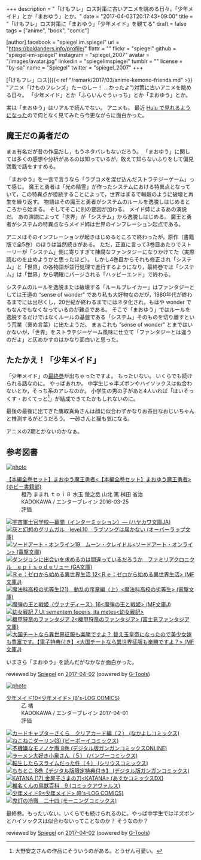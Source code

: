 +++
description = "「けもフレ」ロス対策に古いアニメを眺める日々。「少年メイド」とか「まおゆう」とか。"
date = "2017-04-03T20:17:43+09:00"
title = "「けもフレ」ロス対策に「まおゆう」「少年メイド」を観てる"
draft = false
tags = ["anime", "book", "comic"]

[author]
  facebook = "spiegel.im.spiegel"
  url = "https://baldanders.info/profile/"
  flattr = ""
  flickr = "spiegel"
  github = "spiegel-im-spiegel"
  instagram = "spiegel_2007"
  avatar = "/images/avatar.jpg"
  linkedin = "spiegelimspiegel"
  tumblr = ""
  license = "by-sa"
  name = "Spiegel"
  twitter = "spiegel_2007"
+++

[「けもフレ」ロス]({{< ref "/remark/2017/03/anime-kemono-friends.md" >}} "アニメ「けものフレンズ」たーのしー！ ...かったよ")対策に古いアニメを眺める日々。
「少年メイド」とか「ふらいんぐうぃっち」とか「まおゆう」とか。

実は「まおゆう」はリアルで読んでない。
アニメも。
最近 [Hulu で見れるようになった](http://www.hulu.jp/maoyu-archenemy-and-hero)ので何となく見てみたら今更ながらに面白かった。

## 魔王だの勇者だの

まぁ有名だが昔の作品だし，もうネタバレもないだろう。
「まおゆう」に関しては多くの感想や分析があるのは知っているが，敢えて知らないふりをして偏見満載で話をすすめる。

「まおゆう」を一言で言うなら「ラブコメを混ぜ込んだストラテジーゲーム」って感じ。
魔王と勇者は「光の精霊」が作ったシステムにおける特異点となっていて，この特異点が接続することによって，世界はまるで輪廻のように破壊と再生を繰り返す。
物語はその魔王と勇者がシステムのルールを逸脱しはじめるところから始まる。
そしてそこに別の要因が加わる。
メイド姉によるあの演説だ。
あの演説によって「世界」が「システム」から逸脱しはじめる。
魔王と勇者がシステムの特異点ならメイド姉は世界のインフレーション起点である。

アニメはそのインフレーションが起きはじめるところで終わったが，原作（書籍版で全5巻）のほうは当然続きがある。
ただ，正直に言って3巻目あたりでストーリーが「システム」側に寄りすぎて陳腐なファンタジーになりかけてた（実際読むのを止めようかと思ったほど）。
しかし4巻目からそれも修正され「システム」と「世界」の各物語が並行処理で進行するようになり，最終巻では「システム」は「世界」から明確にパージされる「ハッピーエンド」で終わる。

システムのルールを逸脱または破壊する「ルールブレイカー」はファンタジーとしては王道の “sense of wonder" であり私も大好物なのだが，1980年代が終わるまでには出尽くし，20世紀が終わるまでにはネタ化され，もはや wonder でもなんでもなくなっているのが難点である。
そこで「まおゆう」ではルールを逸脱するだけではなくルールの基盤である「システム」そのものを切り離すという荒業（褒め言葉）に出たようだ。
まぁこれも “sense of wonder" とまではいかないが，「世界」をストラテジーゲーム風味に仕立て「ファンタジーとは違うのだよ」と仄めかすのはかなり面白いと思った。

## たたかえ！「少年メイド」

「少年メイド」の[最終巻](https://www.amazon.co.jp/exec/obidos/ASIN/B06XS18QJF/baldandersinf-22/)が出ちゃったですよ。
もったいない。
いくらでも続けられる話なのに。
やっぱあれか。
中学生じゃ半ズボンやハイソックスは似合わないとか，そっち系のアレなのか。
小学生の男の子があと4人いれば「はいそっくす・おくてっと[^hso]」が結成できてたかもしれないのに。

[^hso]: 大野安之さんの作品にそういうのがある。とうぜん可愛い。

最後の最後に出てきた鷹取真角さんは顔に似合わずかなりお茶目なおじいちゃんと推測するがどうだろう。
一砂さんと猫も気になる。

アニメの2期とかないのかなぁ。

## 参考図書

<div class="hreview" ><a class="item url" href="https://www.amazon.co.jp/exec/obidos/ASIN/B01D2E6FYK/baldandersinf-22/"><img src="https://images-fe.ssl-images-amazon.com/images/I/511VI97hHCL._SL160_.jpg" alt="photo" class="photo"  /></a><dl ><dt class="fn"><a class="item url" href="https://www.amazon.co.jp/exec/obidos/ASIN/B01D2E6FYK/baldandersinf-22/">【本編全巻セット】まおゆう魔王勇者<【本編全巻セット】まおゆう魔王勇者> (ホビー書籍部)</a></dt><dd>橙乃 ままれ ｔｏｉ８ 水玉 螢之丞 山北 篤 桝田 省治 </dd><dd>KADOKAWA / エンターブレイン 2016-03-25</dd><dd>評価<abbr class="rating" title="4"><img src="https://images-fe.ssl-images-amazon.com/images/G/01/detail/stars-4-0.gif" alt="" /></abbr> </dd></dl><p class="similar"><a href="https://www.amazon.co.jp/exec/obidos/ASIN/B06XTBHZQ9/baldandersinf-22/" target="_top"><img src="https://images-fe.ssl-images-amazon.com/images/P/B06XTBHZQ9.09._SCTHUMBZZZ_.jpg"  alt="宇宙軍士官学校―幕間（インターミッション）― (ハヤカワ文庫JA)"  /></a> <a href="https://www.amazon.co.jp/exec/obidos/ASIN/B06XPHLKSB/baldandersinf-22/" target="_top"><img src="https://images-fe.ssl-images-amazon.com/images/P/B06XPHLKSB.09._SCTHUMBZZZ_.jpg"  alt="灰と幻想のグリムガル　level.10　ラブソングは届かない (オーバーラップ文庫)"  /></a> <a href="https://www.amazon.co.jp/exec/obidos/ASIN/B06XC6G7TK/baldandersinf-22/" target="_top"><img src="https://images-fe.ssl-images-amazon.com/images/P/B06XC6G7TK.09._SCTHUMBZZZ_.jpg"  alt="ソードアート・オンライン19　ムーン・クレイドル<ソードアート・オンライン> (電撃文庫)"  /></a> <a href="https://www.amazon.co.jp/exec/obidos/ASIN/B06XD67V2S/baldandersinf-22/" target="_top"><img src="https://images-fe.ssl-images-amazon.com/images/P/B06XD67V2S.09._SCTHUMBZZZ_.jpg"  alt="ダンジョンに出会いを求めるのは間違っているだろうか　ファミリアクロニクル　ｅｐｉｓｏｄｅリュー (GA文庫)"  /></a> <a href="https://www.amazon.co.jp/exec/obidos/ASIN/B06XS12XDC/baldandersinf-22/" target="_top"><img src="https://images-fe.ssl-images-amazon.com/images/P/B06XS12XDC.09._SCTHUMBZZZ_.jpg"  alt="Ｒｅ：ゼロから始める異世界生活 12<Ｒｅ：ゼロから始める異世界生活> (MF文庫J)"  /></a> <a href="https://www.amazon.co.jp/exec/obidos/ASIN/B06XC513ZB/baldandersinf-22/" target="_top"><img src="https://images-fe.ssl-images-amazon.com/images/P/B06XC513ZB.09._SCTHUMBZZZ_.jpg"  alt="魔法科高校の劣等生(21)　動乱の序章編〈上〉<魔法科高校の劣等生> (電撃文庫)"  /></a> <a href="https://www.amazon.co.jp/exec/obidos/ASIN/B01N12XI16/baldandersinf-22/" target="_top"><img src="https://images-fe.ssl-images-amazon.com/images/P/B01N12XI16.09._SCTHUMBZZZ_.jpg"  alt="魔弾の王と戦姫〈ヴァナディース〉16<魔弾の王と戦姫> (MF文庫J)"  /></a> <a href="https://www.amazon.co.jp/exec/obidos/ASIN/B06XGV95H8/baldandersinf-22/" target="_top"><img src="https://images-fe.ssl-images-amazon.com/images/P/B06XGV95H8.09._SCTHUMBZZZ_.jpg"  alt="幼女戦記 7 Ut sementem feceris, ita metes<幼女戦記>"  /></a> <a href="https://www.amazon.co.jp/exec/obidos/ASIN/B06VTYJG3S/baldandersinf-22/" target="_top"><img src="https://images-fe.ssl-images-amazon.com/images/P/B06VTYJG3S.09._SCTHUMBZZZ_.jpg"  alt="機甲狩竜のファンタジア 2<機甲狩竜のファンタジア> (富士見ファンタジア文庫)"  /></a> <a href="https://www.amazon.co.jp/exec/obidos/ASIN/B06VXT6PY9/baldandersinf-22/" target="_top"><img src="https://images-fe.ssl-images-amazon.com/images/P/B06VXT6PY9.09._SCTHUMBZZZ_.jpg"  alt="大国チートなら異世界征服も楽勝ですよ？ 替え玉皇帝になったので美少女嫁も豊富です。【電子特典付き】<大国チートなら異世界征服も楽勝ですよ？> (MF文庫J)"  /></a> </p>
<p class="description">いまさら「まおゆう」を読んだがなかなか面白かった。</p>
<p class="gtools" >reviewed by <a href='#maker' class='reviewer'>Spiegel</a> on <abbr class="dtreviewed" title="2017-04-02">2017-04-02</abbr> (powered by <a href="http://www.goodpic.com/mt/aws/index.html" >G-Tools</a>)</p>
</div>

<div class="hreview" ><a class="item url" href="https://www.amazon.co.jp/exec/obidos/ASIN/B06XS18QJF/baldandersinf-22/"><img src="https://images-fe.ssl-images-amazon.com/images/I/51O6UPFDmAL._SL160_.jpg" alt="photo" class="photo"  /></a><dl ><dt class="fn"><a class="item url" href="https://www.amazon.co.jp/exec/obidos/ASIN/B06XS18QJF/baldandersinf-22/">少年メイド10<少年メイド> (B's-LOG COMICS)</a></dt><dd>乙 橘 </dd><dd>KADOKAWA / エンターブレイン 2017-04-01</dd><dd>評価<abbr class="rating" title="4"><img src="https://images-fe.ssl-images-amazon.com/images/G/01/detail/stars-4-0.gif" alt="" /></abbr> </dd></dl><p class="similar"><a href="https://www.amazon.co.jp/exec/obidos/ASIN/B06XX6XDSN/baldandersinf-22/" target="_top"><img src="https://images-fe.ssl-images-amazon.com/images/P/B06XX6XDSN.09._SCTHUMBZZZ_.jpg"  alt="カードキャプターさくら　クリアカード編（２） (なかよしコミックス)"  /></a> <a href="https://www.amazon.co.jp/exec/obidos/ASIN/B06XW2FNT5/baldandersinf-22/" target="_top"><img src="https://images-fe.ssl-images-amazon.com/images/P/B06XW2FNT5.09._SCTHUMBZZZ_.jpg"  alt="ねこねこダーリン(3) (ビーボーイコミックス)"  /></a> <a href="https://www.amazon.co.jp/exec/obidos/ASIN/B06XCFC7DR/baldandersinf-22/" target="_top"><img src="https://images-fe.ssl-images-amazon.com/images/P/B06XCFC7DR.09._SCTHUMBZZZ_.jpg"  alt="不機嫌なモノノケ庵 8巻 (デジタル版ガンガンコミックスONLINE)"  /></a> <a href="https://www.amazon.co.jp/exec/obidos/ASIN/B06XWRNPX9/baldandersinf-22/" target="_top"><img src="https://images-fe.ssl-images-amazon.com/images/P/B06XWRNPX9.09._SCTHUMBZZZ_.jpg"  alt="ラーメン大好き小泉さん（５） (バンブーコミックス)"  /></a> <a href="https://www.amazon.co.jp/exec/obidos/ASIN/B06XW6B6Q1/baldandersinf-22/" target="_top"><img src="https://images-fe.ssl-images-amazon.com/images/P/B06XW6B6Q1.09._SCTHUMBZZZ_.jpg"  alt="転生したらスライムだった件（４） (シリウスコミックス)"  /></a> <a href="https://www.amazon.co.jp/exec/obidos/ASIN/B06XCNX9QY/baldandersinf-22/" target="_top"><img src="https://images-fe.ssl-images-amazon.com/images/P/B06XCNX9QY.09._SCTHUMBZZZ_.jpg"  alt="ちちとこ 8巻【デジタル版限定特典付き】 (デジタル版ガンガンコミックス)"  /></a> <a href="https://www.amazon.co.jp/exec/obidos/ASIN/B06XP7S4BK/baldandersinf-22/" target="_top"><img src="https://images-fe.ssl-images-amazon.com/images/P/B06XP7S4BK.09._SCTHUMBZZZ_.jpg"  alt="KATANA (17) 金屋子さまの刀<KATANA> (あすかコミックスDX)"  /></a> <a href="https://www.amazon.co.jp/exec/obidos/ASIN/B06WWR33SY/baldandersinf-22/" target="_top"><img src="https://images-fe.ssl-images-amazon.com/images/P/B06WWR33SY.09._SCTHUMBZZZ_.jpg"  alt="椎名くんの鳥獣百科　9 (コミックアヴァルス)"  /></a> <a href="https://www.amazon.co.jp/exec/obidos/ASIN/B01DJX81GE/baldandersinf-22/" target="_top"><img src="https://images-fe.ssl-images-amazon.com/images/P/B01DJX81GE.09._SCTHUMBZZZ_.jpg"  alt="少年メイド9<少年メイド> (B's-LOG COMICS)"  /></a> <a href="https://www.amazon.co.jp/exec/obidos/ASIN/B06XKF44H8/baldandersinf-22/" target="_top"><img src="https://images-fe.ssl-images-amazon.com/images/P/B06XKF44H8.09._SCTHUMBZZZ_.jpg"  alt="鬼灯の冷徹　二十四 (モーニングコミックス)"  /></a> </p>
<p class="description">最終巻。もったいない。いくらでも続けられるのに。やっぱ中学生では半ズボンとハイソックスは似合わないってことなのか？ そうなのか？ </p>
<p class="gtools" >reviewed by <a href='#maker' class='reviewer'>Spiegel</a> on <abbr class="dtreviewed" title="2017-04-02">2017-04-02</abbr> (powered by <a href="http://www.goodpic.com/mt/aws/index.html" >G-Tools</a>)</p>
</div>
